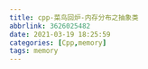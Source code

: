 ```yaml
---
title: cpp-菜鸟回炉-内存分布之抽象类
abbrlink: 3626025482
date: 2021-03-19 18:25:59
categories: [Cpp,memory]
tags: memory
---
```

